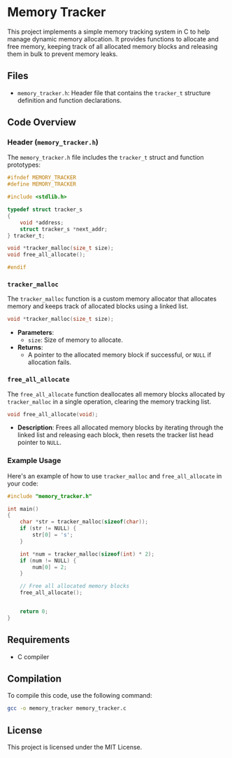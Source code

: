 
# Memory Tracker

This project implements a simple memory tracking system in C to help manage dynamic memory allocation. It provides functions to allocate and free memory, keeping track of all allocated memory blocks and releasing them in bulk to prevent memory leaks.

## Files
- `memory_tracker.h`: Header file that contains the `tracker_t` structure definition and function declarations.

## Code Overview

### Header (`memory_tracker.h`)

The `memory_tracker.h` file includes the `tracker_t` struct and function prototypes:

```c
#ifndef MEMORY_TRACKER
#define MEMORY_TRACKER

#include <stdlib.h>

typedef struct tracker_s
{
    void *address;
    struct tracker_s *next_addr;
} tracker_t;

void *tracker_malloc(size_t size);
void free_all_allocate();

#endif
```

### `tracker_malloc`
The `tracker_malloc` function is a custom memory allocator that allocates memory and keeps track of allocated blocks using a linked list.

```c
void *tracker_malloc(size_t size);
```

- **Parameters**: 
  - `size`: Size of memory to allocate.
- **Returns**: 
  - A pointer to the allocated memory block if successful, or `NULL` if allocation fails.

### `free_all_allocate`
The `free_all_allocate` function deallocates all memory blocks allocated by `tracker_malloc` in a single operation, clearing the memory tracking list.

```c
void free_all_allocate(void);
```

- **Description**: Frees all allocated memory blocks by iterating through the linked list and releasing each block, then resets the tracker list head pointer to `NULL`.

### Example Usage
Here's an example of how to use `tracker_malloc` and `free_all_allocate` in your code:

```c
#include "memory_tracker.h"

int main()
{
    char *str = tracker_malloc(sizeof(char));
    if (str != NULL) {
        str[0] = 's';
    }

    int *num = tracker_malloc(sizeof(int) * 2);
    if (num != NULL) {
        num[0] = 2;
    }

    // Free all allocated memory blocks
    free_all_allocate();


    return 0;
}
```

## Requirements
- C compiler

## Compilation
To compile this code, use the following command:
```sh
gcc -o memory_tracker memory_tracker.c
```

## License
This project is licensed under the MIT License.
